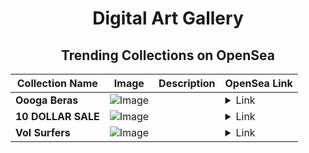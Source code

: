 <div align="center">

# Digital Art Gallery

## Trending Collections on OpenSea

| Collection Name                       | Image                                                                                     | Description                       | OpenSea Link                                                                                          |
|---------------------------------------|-------------------------------------------------------------------------------------------|-----------------------------------|--------------------------------------------------------------------------------------------------------|
| **Oooga Beras** | ![Image](https://i.seadn.io/s/raw/files/32caba03fa65a0e51dac7bae4e3e5cc6.png?w=500&auto=format?w=200&auto=format) |  | <details><summary>Link</summary>[Oooga Beras](https://opensea.io/collection/oooga-beras-112)</details> |
| **10 DOLLAR SALE** | ![Image](https://i.seadn.io/s/raw/files/6fea0d8c81b2c732ea37df0e676af57a.png?w=500&auto=format?w=200&auto=format) |  | <details><summary>Link</summary>[10 DOLLAR SALE](https://opensea.io/collection/10-dollar-sale)</details> |
| **Vol Surfers** | ![Image](https://i.seadn.io/s/raw/files/b3a5b074c75cce7a8c17f1b1890976a9.png?w=500&auto=format?w=200&auto=format) |  | <details><summary>Link</summary>[Vol Surfers](https://opensea.io/collection/vol-surfers-155)</details> |

</div>